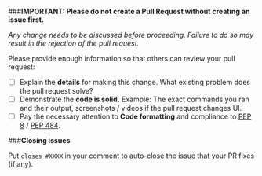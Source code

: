 ###**IMPORTANT: Please do not create a Pull Request without creating an issue first.**

*Any change needs to be discussed before proceeding. Failure to do so may result in the rejection of the pull request.*

Please provide enough information so that others can review your pull request:

- [ ] Explain the **details** for making this change. What existing problem does the pull request solve?
- [ ] Demonstrate the **code is solid.** Example: The exact commands you ran and their output, screenshots / videos if the pull request changes UI.
- [ ] Pay the necessary attention to **Code formatting** and compliance to [PEP 8](https://www.python.org/dev/peps/pep-0008/) 
/ [PEP 484](https://www.python.org/dev/peps/pep-0484/).

###**Closing issues**

Put `closes #XXXX` in your comment to auto-close the issue that your PR fixes (if any).
